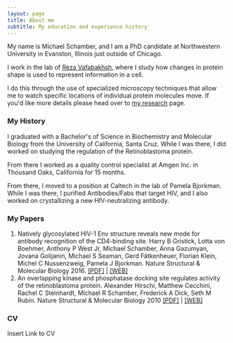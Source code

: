 ```yaml
---
layout: page
title: About me
subtitle: My education and experience history
---
```


My name is Michael Schamber, and I am a PhD candidate at Northwestern University in Evanston, Illinois just outside of Chicago.

I work in the lab of [Reza Vafabakhsh](http://www.rezalab.org/), where I study how changes in protein shape is used to represent information in a cell.

I do this through the use of specialized microscopy techniques that allow me to watch specific locations of individual protein molecules move. If you'd like more details please head over to [my research](https://faffermcgee.github.io/myresearch) page.

### My History

I graduated with a Bachelor's of Science in Biochemistry and Molecular Biology from the University of California, Santa Cruz. While I was there, I did worked on studying the regulation of the Retinoblastoma protein.

From there I worked as a quality control specialist at Amgen Inc. in Thousand Oaks, California for 15 months.

From there, I moved to a position at Caltech in the lab of Pamela Bjorkman. While I was there, I purified Antibodies/Fabs that target HIV, and I also worked on crystallizing a new HIV-neutralizing antibody.

### My Papers

1. Natively glycosylated HIV-1 Env structure reveals new mode for antibody recognition of the CD4-binding site.
Harry B Gristick, Lotta von Boehmer, Anthony P West Jr, Michael Schamber, Anna Gazumyan, Jovana Golijanin, Michael S Seaman, Gerd Fätkenheuer, Florian Klein, Michel C Nussenzweig, Pamela J Bjorkman.
Nature Structural & Molecular Biology 2016.
[[PDF]](/papers/nsmb.3291.pdf) | [[WEB]](https://dx.doi.org/10.1038/nsmb.3291)
2. An overlapping kinase and phosphatase docking site regulates activity of the retinoblastoma protein.
Alexander Hirschi, Matthew Cecchini, Rachel C Steinhardt, Michael R Schamber, Frederick A Dick, Seth M Rubin.
Nature Structural & Molecular Biology 2010 [[PDF]](/papers/nsmb.1868.pdf) | [[WEB]](https://dx.doi.org/10.1038/nsmb.1868)

### CV

Insert Link to CV